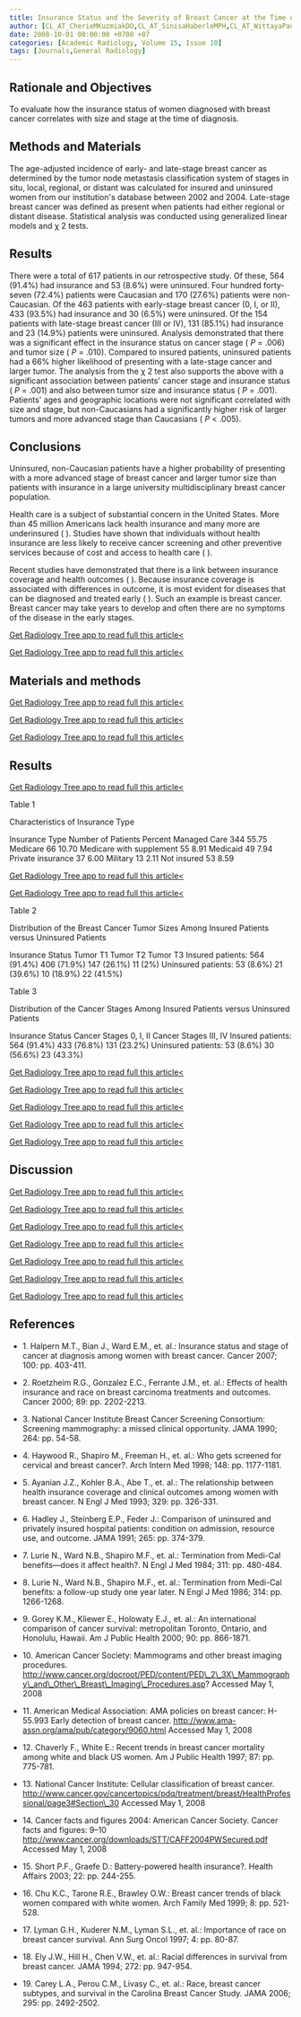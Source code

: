```yaml
---
title: Insurance Status and the Severity of Breast Cancer at the Time of Diagnosis
author: [CL_AT_CherieMKuzmiakDO,CL_AT_SinisaHaberleMPH,CL_AT_WittayaPadungchaichoteMD,CL_AT_DonglinZengPhD,CL_AT_ElodiaColeMS,CL_AT_EttaDPisanoMD]
date: 2008-10-01 00:00:00 +0700 +07
categories: [Academic Radiology, Volume 15, Issue 10]
tags: [Journals,General Radiology]
---
```

## Rationale and Objectives

To evaluate how the insurance status of women diagnosed with breast cancer correlates with size and stage at the time of diagnosis.

## Methods and Materials

The age-adjusted incidence of early- and late-stage breast cancer as determined by the tumor node metastasis classification system of stages in situ, local, regional, or distant was calculated for insured and uninsured women from our institution's database between 2002 and 2004. Late-stage breast cancer was defined as present when patients had either regional or distant disease. Statistical analysis was conducted using generalized linear models and χ  2 tests.

## Results

There were a total of 617 patients in our retrospective study. Of these, 564 (91.4%) had insurance and 53 (8.6%) were uninsured. Four hundred forty-seven (72.4%) patients were Caucasian and 170 (27.6%) patients were non-Caucasian. Of the 463 patients with early-stage breast cancer (0, I, or II), 433 (93.5%) had insurance and 30 (6.5%) were uninsured. Of the 154 patients with late-stage breast cancer (III or IV), 131 (85.1%) had insurance and 23 (14.9%) patients were uninsured. Analysis demonstrated that there was a significant effect in the insurance status on cancer stage ( _P_ = .006) and tumor size ( _P_ = .010). Compared to insured patients, uninsured patients had a 66% higher likelihood of presenting with a late-stage cancer and larger tumor. The analysis from the χ  2 test also supports the above with a significant association between patients' cancer stage and insurance status ( _P_ = .001) and also between tumor size and insurance status ( _P_ = .001). Patients' ages and geographic locations were not significant correlated with size and stage, but non-Caucasians had a significantly higher risk of larger tumors and more advanced stage than Caucasians ( _P_ < .005).

## Conclusions

Uninsured, non-Caucasian patients have a higher probability of presenting with a more advanced stage of breast cancer and larger tumor size than patients with insurance in a large university multidisciplinary breast cancer population.

Health care is a subject of substantial concern in the United States. More than 45 million Americans lack health insurance and many more are underinsured ( ). Studies have shown that individuals without health insurance are less likely to receive cancer screening and other preventive services because of cost and access to health care ( ).

Recent studies have demonstrated that there is a link between insurance coverage and health outcomes ( ). Because insurance coverage is associated with differences in outcome, it is most evident for diseases that can be diagnosed and treated early ( ). Such an example is breast cancer. Breast cancer may take years to develop and often there are no symptoms of the disease in the early stages.

[Get Radiology Tree app to read full this article<](https://clinicalpub.com/app)

[Get Radiology Tree app to read full this article<](https://clinicalpub.com/app)

## Materials and methods

[Get Radiology Tree app to read full this article<](https://clinicalpub.com/app)

[Get Radiology Tree app to read full this article<](https://clinicalpub.com/app)

[Get Radiology Tree app to read full this article<](https://clinicalpub.com/app)

## Results

[Get Radiology Tree app to read full this article<](https://clinicalpub.com/app)

Table 1


Characteristics of Insurance Type


Insurance Type Number of Patients Percent Managed Care 344 55.75 Medicare 66 10.70 Medicare with supplement 55 8.91 Medicaid 49 7.94 Private insurance 37 6.00 Military 13 2.11 Not insured 53 8.59

[Get Radiology Tree app to read full this article<](https://clinicalpub.com/app)

[Get Radiology Tree app to read full this article<](https://clinicalpub.com/app)

Table 2


Distribution of the Breast Cancer Tumor Sizes Among Insured Patients versus Uninsured Patients


Insurance Status Tumor T1 Tumor T2 Tumor T3 Insured patients: 564 (91.4%) 406 (71.9%) 147 (26.1%) 11 (2%) Uninsured patients: 53 (8.6%) 21 (39.6%) 10 (18.9%) 22 (41.5%)

Table 3


Distribution of the Cancer Stages Among Insured Patients versus Uninsured Patients


Insurance Status Cancer Stages 0, I, II Cancer Stages III, IV Insured patients: 564 (91.4%) 433 (76.8%) 131 (23.2%) Uninsured patients: 53 (8.6%) 30 (56.6%) 23 (43.3%)

[Get Radiology Tree app to read full this article<](https://clinicalpub.com/app)

[Get Radiology Tree app to read full this article<](https://clinicalpub.com/app)

[Get Radiology Tree app to read full this article<](https://clinicalpub.com/app)

[Get Radiology Tree app to read full this article<](https://clinicalpub.com/app)

[Get Radiology Tree app to read full this article<](https://clinicalpub.com/app)

## Discussion

[Get Radiology Tree app to read full this article<](https://clinicalpub.com/app)

[Get Radiology Tree app to read full this article<](https://clinicalpub.com/app)

[Get Radiology Tree app to read full this article<](https://clinicalpub.com/app)

[Get Radiology Tree app to read full this article<](https://clinicalpub.com/app)

[Get Radiology Tree app to read full this article<](https://clinicalpub.com/app)

[Get Radiology Tree app to read full this article<](https://clinicalpub.com/app)

[Get Radiology Tree app to read full this article<](https://clinicalpub.com/app)

## References

- 1\. Halpern M.T., Bian J., Ward E.M., et. al.: Insurance status and stage of cancer at diagnosis among women with breast cancer. Cancer 2007; 100: pp. 403-411.


- 2\. Roetzheim R.G., Gonzalez E.C., Ferrante J.M., et. al.: Effects of health insurance and race on breast carcinoma treatments and outcomes. Cancer 2000; 89: pp. 2202-2213.


- 3\. National Cancer Institute Breast Cancer Screening Consortium: Screening mammography: a missed clinical opportunity. JAMA 1990; 264: pp. 54-58.


- 4\. Haywood R., Shapiro M., Freeman H., et. al.: Who gets screened for cervical and breast cancer?. Arch Intern Med 1998; 148: pp. 1177-1181.


- 5\. Ayanian J.Z., Kohler B.A., Abe T., et. al.: The relationship between health insurance coverage and clinical outcomes among women with breast cancer. N Engl J Med 1993; 329: pp. 326-331.


- 6\. Hadley J., Steinberg E.P., Feder J.: Comparison of uninsured and privately insured hospital patients: condition on admission, resource use, and outcome. JAMA 1991; 265: pp. 374-379.


- 7\. Lurie N., Ward N.B., Shapiro M.F., et. al.: Termination from Medi-Cal benefits—does it affect health?. N Engl J Med 1984; 311: pp. 480-484.


- 8\. Lurie N., Ward N.B., Shapiro M.F., et. al.: Termination from Medi-Cal benefits: a follow-up study one year later. N Engl J Med 1986; 314: pp. 1266-1268.


- 9\. Gorey K.M., Kliewer E., Holowaty E.J., et. al.: An international comparison of cancer survival: metropolitan Toronto, Ontario, and Honolulu, Hawaii. Am J Public Health 2000; 90: pp. 866-1871.


- 10\. American Cancer Society: Mammograms and other breast imaging procedures. http://www.cancer.org/docroot/PED/content/PED\_2\_3X\_Mammography\_and\_Other\_Breast\_Imaging\_Procedures.asp? Accessed May 1, 2008


- 11\. American Medical Association: AMA policies on breast cancer: H-55.993 Early detection of breast cancer. http://www.ama-assn.org/ama/pub/category/9060.html Accessed May 1, 2008


- 12\. Chaverly F., White E.: Recent trends in breast cancer mortality among white and black US women. Am J Public Health 1997; 87: pp. 775-781.


- 13\. National Cancer Institute: Cellular classification of breast cancer. http://www.cancer.gov/cancertopics/pdq/treatment/breast/HealthProfessional/page3#Section\_30 Accessed May 1, 2008


- 14\. Cancer facts and figures 2004: American Cancer Society. Cancer facts and figures: 9–10 http://www.cancer.org/downloads/STT/CAFF2004PWSecured.pdf Accessed May 1, 2008


- 15\. Short P.F., Graefe D.: Battery-powered health insurance?. Health Affairs 2003; 22: pp. 244-255.


- 16\. Chu K.C., Tarone R.E., Brawley O.W.: Breast cancer trends of black women compared with white women. Arch Family Med 1999; 8: pp. 521-528.


- 17\. Lyman G.H., Kuderer N.M., Lyman S.L., et. al.: Importance of race on breast cancer survival. Ann Surg Oncol 1997; 4: pp. 80-87.


- 18\. Ely J.W., Hill H., Chen V.W., et. al.: Racial differences in survival from breast cancer. JAMA 1994; 272: pp. 947-954.


- 19\. Carey L.A., Perou C.M., Livasy C., et. al.: Race, breast cancer subtypes, and survival in the Carolina Breast Cancer Study. JAMA 2006; 295: pp. 2492-2502.